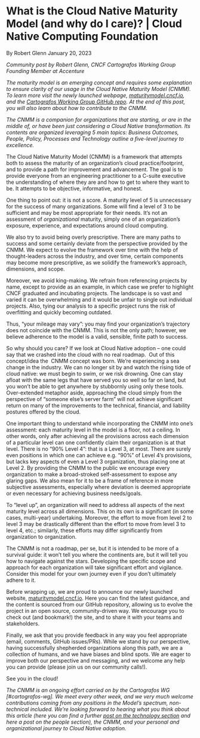 # What is the Cloud Native Maturity Model (and why do I care)? | Cloud Native Computing Foundation
By Robert Glenn January 20, 2023

_Community post by Robert Glenn, CNCF Cartografos Working Group Founding Member at Accenture_

_The maturity model is an emerging concept and requires some explanation to ensure clarity of our usage in the Cloud Native Maturity Model (CNMM). To learn more visit the newly launched webpage,_ [_maturitymodel.cncf.io_](https://maturitymodel.cncf.io/)_, and the_ [_Cartografos Working Group GitHub repo_](https://github.com/cncf/cartografos/blob/main/reference/prologue.md)_. At the end of this post, you will also learn about how to contribute to the CNMM._

_The CNMM is a companion for organizations that are starting, or are in the middle of, or have been just considering a Cloud Native transformation. Its contents are organized leveraging 5 main topics: Business Outcomes, People, Policy, Processes and Technology outline a five-level journey to excellence._

The Cloud Native Maturity Model (CNMM) is a framework that attempts both to assess the maturity of an organization’s cloud practice/footprint, and to provide a path for improvement and advancement. The goal is to provide everyone from an engineering practitioner to a C-suite executive the understanding of where they are and how to get to where they want to be. It attempts to be objective, informative, and honest.

One thing to point out: it is not a score. A maturity level of 5 is unnecessary for the success of many organizations. Some will find a level of 3 to be sufficient and may be most appropriate for their needs. It’s not an assessment of _organizational_ maturity, simply one of an organization’s exposure, experience, and expectations around cloud computing.

We also try to avoid being overly prescriptive. There are many paths to success and some certainly deviate from the perspective provided by the CNMM. We expect to evolve the framework over time with the help of thought-leaders across the industry, and over time, certain components may become more prescriptive, as we solidify the framework’s approach, dimensions, and scope.

Moreover, we avoid king-making. We refrain from referencing projects by name, except to provide as an example, in which case we prefer to highlight CNCF graduated and incubating projects. The landscape is so vast and varied it can be overwhelming and it would be unfair to single out individual projects. Also, tying our analysis to a specific project runs the risk of overfitting and quickly becoming outdated.

Thus, “your mileage may vary”: you may find your organization’s trajectory does not coincide with the CNMM. This is not the only path; however, we believe adherence to the model is a valid, sensible, finite path to success.

So why should you care? If we look at Cloud Native adoption – one could say that we crashed into the cloud with no real roadmap.  Out of this concept/idea the  CNMM concept was born. We’re experiencing a sea change in the industry. We can no longer sit by and watch the rising tide of cloud native: we must begin to swim, or we risk drowning. One can stay afloat with the same legs that have served you so well so far on land, but you won’t be able to get anywhere by stubbornly using only these tools. Over-extended metaphor aside, approaching the cloud simply from the perspective of “someone else’s server farm” will not achieve significant return on many of the improvements to the technical, financial, and liability postures offered by the cloud.

One important thing to understand while incorporating the CNMM into one’s assessment: each maturity level in the model is a floor, not a ceiling. In other words, only after achieving all the provisions across each dimension of a particular level can one confidently claim their organization is at that level. There is no “90% Level 4”: that is a Level 3, at most. There are surely even positions in which one can achieve e.g. “90%” of Level 4’s provisions, but lacks key aspects of even a Level 3 organization, thus placing one at Level 2. By providing the CNMM to the public we encourage every organization to make a broad-stroked self-assessment to expose any glaring gaps. We also mean for it to be a frame of reference in more subjective assessments, especially where deviation is deemed appropriate or even necessary for achieving business needs/goals.

To “level up”, an organization will need to address all aspects of the next maturity level across all dimensions. This on its own is a significant (in some cases, multi-year) undertaking. Moreover, the effort to move from level 2 to level 3 may be drastically different than the effort to move from level 3 to level 4, etc.; similarly, these efforts may differ significantly from organization to organization.

The CNMM is not a roadmap, per se, but it is intended to be more of a survival guide: it won’t tell you where the continents are, but it will tell you how to navigate against the stars. Developing the specific scope and approach for each organization will take significant effort and vigilance. Consider this model for your own journey even if you don’t ultimately adhere to it.

Before wrapping up, we are proud to announce our newly launched website, [maturitymodel.cncf.io](https://maturitymodel.cncf.io/). Here you can find the latest guidance, and the content is sourced from our GitHub repository, allowing us to evolve the project in an open source, community-driven way. We encourage you to check out (and bookmark!) the site, and to share it with your teams and stakeholders.

Finally, we ask that you provide feedback in any way you feel appropriate (email, comments, GitHub issues/PRs). While we stand by our perspective, having successfully shepherded organizations along this path, we are a collection of humans, and we have biases and blind spots. We are eager to improve both our perspective and messaging, and we welcome any help you can provide (please join us on our community calls!).

See you in the cloud!

_The CNMM is an ongoing effort carried on by the Cartografos WG \[#cartografos-wg\]. We meet every other week, and we very much welcome contributions coming from any positions in the Model’s spectrum, non-technical included. We’re looking forward to hearing what you think about this article (here you can find a further_ [_post on the technology section_](https://www.cncf.io/blog/2022/11/09/technology-in-the-cloud-native-maturity-model/) _and here a post on the people section), the CNMM, and your personal and organizational journey to Cloud Native adoption._